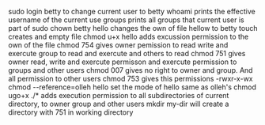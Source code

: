 sudo login betty to change current user to betty
whoami prints the effective username of the current use
groups prints all groups that current user is part of 
sudo chown betty hello changes the own of file hellow to betty
touch creates and empty file
chmod u+x hello adds excussion permission to the own of the file
chmod 754 gives owner pemission to read write and exercute group to read and exercute and others to read
chmod 751 gives owner read, write and exercute permisson and exercute permission to groups and other users
chmod 007 gives no right to owner and group. And all permission to other users 
chmod 753 gives this permissions -rwxr-x-wx
chmod --reference=olleh hello set the mode of hello same as olleh's
chmod ugo+x ./* adds execution permission to all subdirectories of current directory, to owner group and other users
mkdir my-dir will create a directory with 751 in working directory 
